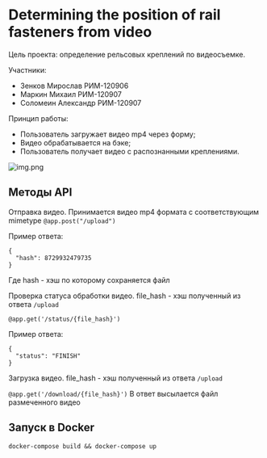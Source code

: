 # Determining the position of rail fasteners from video

Цель проекта: определение рельсовых креплений по видеосъемке.

Участники:
* Зенков Мирослав РИМ-120906
* Маркин Михаил РИМ-120907
* Соломеин Александр РИМ-120907

Принцип работы:
* Пользователь загружает видео mp4 через форму;
* Видео обрабатывается на бэке;
* Пользователь получает видео с распознанными креплениями.

![img.png](img.png)

## Методы API

Отправка видео. Принимается видео mp4 формата с соответствующим mimetype 
`@app.post("/upload")`

Пример ответа:
```  
{
  "hash": 8729932479735
}
``` 
Где hash - хэш по которому сохраняется файл

Проверка статуса обработки видео. file_hash - хэш полученный из ответа `/upload`

`@app.get('/status/{file_hash}')`

Пример ответа:
```  
{
  "status": "FINISH"
}
``` 

Загрузка видео. file_hash - хэш полученный из ответа `/upload`

`@app.get('/download/{file_hash}')`
В ответ высылается файл размеченного видео

## Запуск в Docker

`docker-compose build && docker-compose up`
